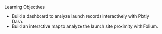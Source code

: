 Learning Objectives

- Build a dashboard to analyze launch records interactively with Plotly Dash.
- Build an interactive map to analyze the launch site proximity with Folium.
